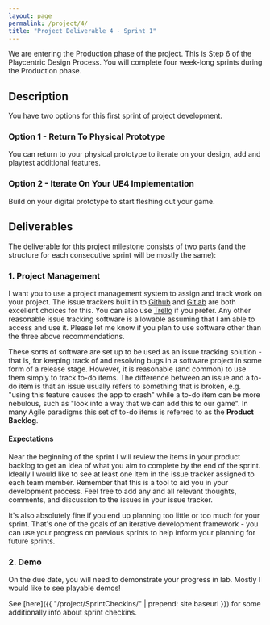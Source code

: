 ```yaml
---
layout: page
permalink: /project/4/
title: "Project Deliverable 4 - Sprint 1"
---
```


We are entering the Production phase of the project.
This is Step 6 of the Playcentric Design Process.
You will complete four week-long sprints during the Production phase.

## Description

You have two options for this first sprint of project development.

### Option 1 - Return To Physical Prototype

You can return to your physical prototype to iterate on your design, add and playtest additional features.

### Option 2 - Iterate On Your UE4 Implementation

Build on your digital prototype to start fleshing out your game.

## Deliverables

The deliverable for this project milestone consists of two parts (and the structure for each consecutive sprint will be mostly the same):

### 1. Project Management

I want you to use a project management system to assign and track work on your project.
The issue trackers built in to [Github](https://github.com/) and [Gitlab](https://gitlab.com/) are both excellent choices for this.
You can also use [Trello](https://trello.com/) if you prefer.
Any other reasonable issue tracking software is allowable assuming that I am able to access and use it.
Please let me know if you plan to use software other than the three above recommendations.

These sorts of software are set up to be used as an issue tracking solution -
that is, for keeping track of and resolving bugs in a software project in some form of a release stage.
However, it is reasonable (and common) to use them simply to track to-do items.
The difference between an issue and a to-do item is that an issue usually refers to something that is broken, e.g. "using this feature causes the app to crash" while a to-do item can be more nebulous, such as "look into a way that we can add this to our game".
In many Agile paradigms this set of to-do items is referred to as the **Product Backlog**.

#### Expectations

Near the beginning of the sprint I will review the items in your product backlog to get an idea of what you aim to complete by the end of the sprint.
Ideally I would like to see at least one item in the issue tracker assigned to each team member.
Remember that this is a tool to aid you in your development process.
Feel free to add any and all relevant thoughts, comments, and discussion to the issues in your issue tracker.

It's also absolutely fine if you end up planning too little or too much for your sprint.
That's one of the goals of an iterative development framework - you can use your progress on previous sprints to help inform your planning for future sprints.

### 2. Demo

On the due date, you will need to demonstrate your progress in lab.
Mostly I would like to see playable demos!

See [here]({{ "/project/SprintCheckins/" | prepend: site.baseurl }}) for some additionally info about sprint checkins.
